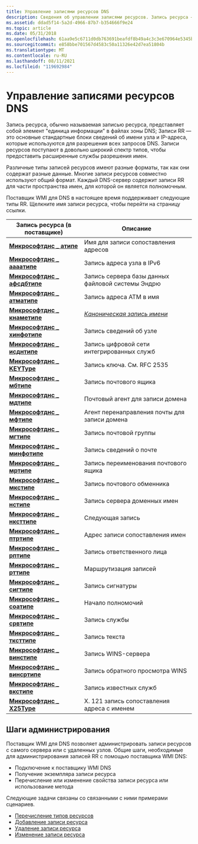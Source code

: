```yaml
---
title: Управление записями ресурсов DNS
description: Сведения об управлении записями ресурсов. Запись ресурса — это запись блока данных в файлах зоны DNS, которая используется для разрешения всех запросов DNS.
ms.assetid: ddad5f14-5a2d-4966-87b7-b354666f9e24
ms.topic: article
ms.date: 05/31/2018
ms.openlocfilehash: 61aa9e5c6711d0db763691beafdf8b49a4c3c3e670964e5345b753f91592f826
ms.sourcegitcommit: e858bbe701567d4583c50a11326e42d7ea51804b
ms.translationtype: MT
ms.contentlocale: ru-RU
ms.lasthandoff: 08/11/2021
ms.locfileid: "119692984"
---
```

# <a name="managing-dns-resource-records"></a>Управление записями ресурсов DNS

Запись ресурса, обычно называемая записью ресурса, представляет собой элемент "единица информации" в файлах зоны DNS; Записи RR — это основные стандартные блоки сведений об имени узла и IP-адреса, которые используются для разрешения всех запросов DNS. Записи ресурсов поступают в довольно широкий спектр типов, чтобы предоставить расширенные службы разрешения имен.

Различные типы записей ресурсов имеют разные форматы, так как они содержат разные данные. Многие записи ресурсов совместно используют общий формат. Каждый DNS-сервер содержит записи RR для части пространства имен, для которой он является полномочным.

Поставщик WMI для DNS в настоящее время поддерживает следующие типы RR. Щелкните имя записи ресурса, чтобы перейти на страницу ссылки.



| Запись ресурса (в поставщике)                             | Описание                                                  |
|-----------------------------------------------------------|--------------------------------------------------------------|
| [**Микрософтднс \_ атипе**](microsoftdns-atype.md)         | Имя для записи сопоставления адресов                               |
| [**Микрософтднс \_ аааатипе**](microsoftdns-aaaatype.md)   | Запись адреса узла в IPv6                                  |
| [**Микрософтднс \_ афсдбтипе**](microsoftdns-afsdbtype.md) | Запись сервера базы данных файловой системы Эндрю                    |
| [**Микрософтднс \_ атматипе**](microsoftdns-atmatype.md)   | Запись адреса ATM в имя                                   |
| [**Микрософтднс \_ кнаметипе**](microsoftdns-cnametype.md) | [*Каноническая запись имени*](c-gly.md) |
| [**Микрософтднс \_ хинфотипе**](microsoftdns-hinfotype.md) | Запись сведений об узле                                      |
| [**Микрософтднс \_ исднтипе**](microsoftdns-isdntype.md)   | Запись цифровой сети интегрированных служб                   |
| [**Микрософтднс \_ KEYType**](microsoftdns-keytype.md)     | Запись ключа. См. RFC 2535                                     |
| [**Микрософтднс \_ мбтипе**](microsoftdns-mbtype.md)       | Запись почтового ящика                                               |
| [**Микрософтднс \_ мдтипе**](microsoftdns-mdtype.md)       | Почтовый агент для записи домена                             |
| [**Микрософтднс \_ мфтипе**](microsoftdns-mftype.md)       | Агент перенаправления почты для записи домена                  |
| [**Микрософтднс \_ мгтипе**](microsoftdns-mgtype.md)       | Запись почтовой группы                                            |
| [**Микрософтднс \_ минфотипе**](microsoftdns-minfotype.md) | Запись сведений о почте                                      |
| [**Микрософтднс \_ мртипе**](microsoftdns-mrtype.md)       | Запись переименования почтового ящика                                        |
| [**Микрософтднс \_ мкстипе**](microsoftdns-mxtype.md)       | Запись почтового обменника                                        |
| [**Микрософтднс \_ нстипе**](microsoftdns-nstype.md)       | Запись сервера доменных имен                                           |
| [**Микрософтднс \_ нксттипе**](microsoftdns-nxttype.md)     | Следующая запись                                                  |
| [**Микрософтднс \_ птртипе**](microsoftdns-ptrtype.md)     | Адрес записи сопоставления имен                               |
| [**Микрософтднс \_ рптипе**](microsoftdns-rptype.md)       | Запись ответственного лица                                    |
| [**Микрософтднс \_ рттипе**](microsoftdns-rttype.md)       | Маршрутизация записей                                         |
| [**Микрософтднс \_ сигтипе**](microsoftdns-sigtype.md)     | Запись сигнатуры                                             |
| [**Микрософтднс \_ соатипе**](microsoftdns-soatype.md)     | Начало полномочий                                           |
| [**Микрософтднс \_ срвтипе**](microsoftdns-srvtype.md)     | Запись службы                                               |
| [**Микрософтднс \_ тксттипе**](microsoftdns-txttype.md)     | Запись текста                                                  |
| [**Микрософтднс \_ винстипе**](microsoftdns-winstype.md)   | Запись WINS-сервера                                           |
| [**Микрософтднс \_ винсртипе**](microsoftdns-winsrtype.md) | Запись обратного просмотра WINS                                   |
| [**Микрософтднс \_ вкстипе**](microsoftdns-wkstype.md)     | Запись известных служб                                   |
| [**Микрософтднс \_ X25Type**](microsoftdns-x25type.md)     | X. 121 запись сопоставления адреса с именем                         |



 

## <a name="administration-steps"></a>Шаги администрирования

Поставщик WMI для DNS позволяет администрировать записи ресурсов с самого сервера или с удаленных узлов. Общие шаги, необходимые для администрирования записей RR с помощью поставщика WMI DNS:

-   Подключение к поставщику WMI DNS
-   Получение экземпляра записи ресурса
-   Перечисление или изменение свойства записи ресурса или использование метода

Следующие задачи связаны со связанными с ними примерами сценариев.

-   [Перечисление типов ресурсов](dns-wmi-provider-samples-managing-dns-resource-records.md)
-   [Добавление записи ресурса](dns-wmi-provider-samples-managing-dns-resource-records.md)
-   [Удаление записи ресурса](dns-wmi-provider-samples-managing-dns-resource-records.md)
-   [Изменение записи ресурса](dns-wmi-provider-samples-managing-dns-resource-records.md)

 

 




